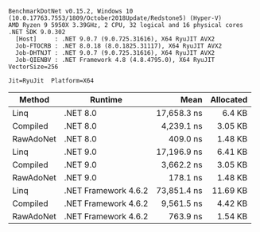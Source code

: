 ```

BenchmarkDotNet v0.15.2, Windows 10 (10.0.17763.7553/1809/October2018Update/Redstone5) (Hyper-V)
AMD Ryzen 9 5950X 3.39GHz, 2 CPU, 32 logical and 16 physical cores
.NET SDK 9.0.302
  [Host]     : .NET 9.0.7 (9.0.725.31616), X64 RyuJIT AVX2
  Job-FTOCRB : .NET 8.0.18 (8.0.1825.31117), X64 RyuJIT AVX2
  Job-DHTNJT : .NET 9.0.7 (9.0.725.31616), X64 RyuJIT AVX2
  Job-QIENBV : .NET Framework 4.8 (4.8.4795.0), X64 RyuJIT VectorSize=256

Jit=RyuJit  Platform=X64  

```
| Method    | Runtime              | Mean        | Allocated |
|---------- |--------------------- |------------:|----------:|
| Linq      | .NET 8.0             | 17,658.3 ns |    6.4 KB |
| Compiled  | .NET 8.0             |  4,239.1 ns |   3.05 KB |
| RawAdoNet | .NET 8.0             |    409.0 ns |   1.48 KB |
| Linq      | .NET 9.0             | 17,196.9 ns |   6.41 KB |
| Compiled  | .NET 9.0             |  3,662.2 ns |   3.05 KB |
| RawAdoNet | .NET 9.0             |    178.1 ns |   1.48 KB |
| Linq      | .NET Framework 4.6.2 | 73,851.4 ns |  11.69 KB |
| Compiled  | .NET Framework 4.6.2 |  9,561.5 ns |   4.42 KB |
| RawAdoNet | .NET Framework 4.6.2 |    763.9 ns |   1.54 KB |
